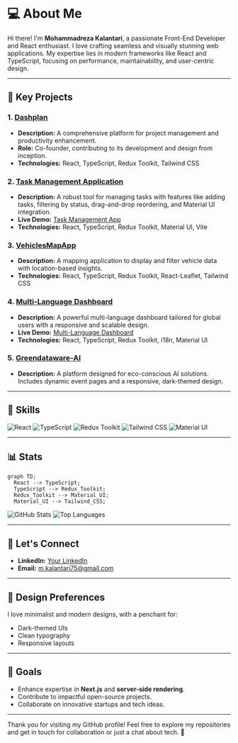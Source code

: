# 💻 About Me

Hi there! I'm **Mohammadreza Kalantari**, a passionate Front-End Developer and React enthusiast. I love crafting seamless and visually stunning web applications. My expertise lies in modern frameworks like React and TypeScript, focusing on performance, maintainability, and user-centric design.

---

## 🌟 Key Projects

### 1. [Dashplan](https://dashplan.ir)
- **Description:** A comprehensive platform for project management and productivity enhancement. 
- **Role:** Co-founder, contributing to its development and design from inception.
- **Technologies:** React, TypeScript, Redux Toolkit, Tailwind CSS

### 2. [Task Management Application](https://github.com/mkalantari96/Task-Management-Tools)
- **Description:** A robust tool for managing tasks with features like adding tasks, filtering by status, drag-and-drop reordering, and Material UI integration.
- **Live Demo:** [Task Management App](https://taskmanagementapp-kalantari.vercel.app/)
- **Technologies:** React, TypeScript, Redux Toolkit, Material UI, Vite

### 3. [VehiclesMapApp](https://github.com/mkalantari96/VehiclesMapApp)
- **Description:** A mapping application to display and filter vehicle data with location-based insights.
- **Technologies:** React, TypeScript, Redux Toolkit, React-Leaflet, Tailwind CSS

### 4. [Multi-Language Dashboard](https://github.com/mkalantari96/Multi-Language-Dashboard)
- **Description:** A powerful multi-language dashboard tailored for global users with a responsive and scalable design.
- **Live Demo:** [Multi-Language Dashboard](https://multi-language-dashboard.vercel.app/)
- **Technologies:** React, TypeScript, Redux Toolkit, i18n, Material UI

### 5. [Greendataware-AI](https://github.com/mkalantari96/greendataware-ai)
- **Description:** A platform designed for eco-conscious AI solutions. Includes dynamic event pages and a responsive, dark-themed design.

---

## 🎯 Skills

![React](https://img.shields.io/badge/-React-61DAFB?style=for-the-badge&logo=react&logoColor=white)
![TypeScript](https://img.shields.io/badge/-TypeScript-007ACC?style=for-the-badge&logo=typescript&logoColor=white)
![Redux Toolkit](https://img.shields.io/badge/-Redux_Toolkit-764ABC?style=for-the-badge&logo=redux&logoColor=white)
![Tailwind CSS](https://img.shields.io/badge/-Tailwind_CSS-38B2AC?style=for-the-badge&logo=tailwind-css&logoColor=white)
![Material UI](https://img.shields.io/badge/-Material_UI-007FFF?style=for-the-badge&logo=mui&logoColor=white)

---

## 📊 Stats

```mermaid
graph TD;
  React --> TypeScript;
  TypeScript --> Redux_Toolkit;
  Redux_Toolkit --> Material_UI;
  Material_UI --> Tailwind_CSS;
```

![GitHub Stats](https://github-readme-stats.vercel.app/api?username=mkalantari96&show_icons=true&theme=radical)
![Top Languages](https://github-readme-stats.vercel.app/api/top-langs/?username=mkalantari96&layout=compact&theme=radical)

---

## 🔗 Let's Connect

- **LinkedIn:** [Your LinkedIn](https://www.linkedin.com/in/your-profile)
- **Email:** m.kalantari75@gmail.com

---

## 🎨 Design Preferences

I love minimalist and modern designs, with a penchant for:
- Dark-themed UIs
- Clean typography
- Responsive layouts

---

## 🚀 Goals

- Enhance expertise in **Next.js** and **server-side rendering**.
- Contribute to impactful open-source projects.
- Collaborate on innovative startups and tech ideas.

---

Thank you for visiting my GitHub profile! Feel free to explore my repositories and get in touch for collaboration or just a chat about tech. 🚀

